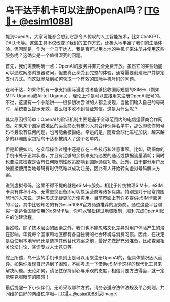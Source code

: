 # 乌干达手机卡可以注册OpenAI吗？[[TG💪+ @esim1088](https://t.me/s/esim1088)]

提到OpenAI，大家可能都会想到它那令人惊叹的人工智能技术，比如ChatGPT、DALL-E等。这些工具不仅改变了我们的工作方式，还极大地丰富了我们的生活体验。但问题是，作为一个乌干达人，我是否可以用本地的手机卡来注册并使用这些服务呢？这确实是一个值得深究的问题。

首先，我们需要明确一点：OpenAI的服务并非完全免费开放。虽然它的某些功能可以通过网络浏览器访问，但要真正享受到完整的体验，通常需要创建账户并绑定支付方式。而这就涉及到如何获取一个有效的国际手机号码的问题。

在乌干达，如果你拥有一张支持国际漫游或者能够接收国际短信的SIM卡（例如MTN Uganda或Airtel Uganda），理论上你是可以直接用来注册OpenAI账号的。不过，这里有一个小陷阱——很多初次尝试的人都会发现，当他们输入自己的号码时，系统要么提示无效，要么根本收不到验证短信。这是为什么呢？

其实原因很简单：OpenAI的验证机制主要是基于全球范围内的电信运营商合作网络。如果某个国家或地区的运营商没有被列入其合作伙伴名单中，那么即使你的号码本身没有任何问题，也可能会被拒绝。幸运的是，随着全球化进程加快，越来越多的非洲国家包括乌干达都被纳入了这个名单内。

但是即便如此，在实际操作过程中还是存在一些技巧和注意事项。比如，确保你的手机卡处于正常状态，并且有足够的余额来支持必要的通话或数据流量消耗；同时也要注意检查是否有任何限制性政策影响到国际通信功能。此外，由于部分用户反映直接使用当地号码有时仍然难以成功注册，因此有人开始转向虚拟号码解决方案。

说到虚拟号码，这里不得不提的就是eSIM卡服务。相比于传统物理SIM卡，eSIM卡具有体积小巧、无需更换设备即可切换运营商等诸多优势。特别是对于经常跨国旅行的人来说，这种形式无疑更加方便实用。目前市面上有许多提供eSIM卡服务的平台，其中比较知名的有@esim1088官方频道推荐的服务商。通过这些平台购买一张适合国际使用的eSIM卡后，你可以轻松绕过地域限制，顺利完成OpenAI账户的创建流程。

当然啦，除了技术层面的因素之外，我们也不能忽略文化差异对用户体验产生的潜在影响。毕竟每个国家和地区都有各自独特的社会环境与消费习惯。因此，在决定是否使用本地号码还是选择其他替代方案之前，最好先做好充分准备，比如查阅相关论坛讨论、咨询专业人士意见等。

综上所述，乌干达的手机卡原则上是可以用来注册OpenAI的，但具体情况因人而异。如果你发现自己遇到了困难，不妨考虑一下借助eSIM卡这样的现代化工具来解决问题。无论如何，请记住保持耐心与乐观的态度，相信只要方法得当，就一定能够克服眼前的障碍！

最后提醒一下小伙伴们，无论采取哪种方式，请务必遵守法律法规及平台规则，共同维护良好的网络秩序哦~ [[TG💪+ @esim1088](https://t.me/s/esim1088) ![Image](https://i.postimg.cc/4NQfJmqS/Snipaste-2025-05-13-00-14-12.png)]